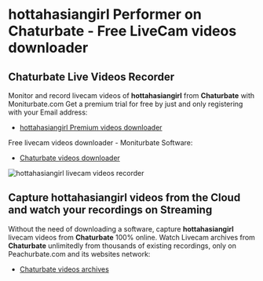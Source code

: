 # hottahasiangirl Performer on Chaturbate - Free LiveCam videos downloader

## Chaturbate Live Videos Recorder

Monitor and record livecam videos of **hottahasiangirl** from **Chaturbate** with Moniturbate.com
Get a premium trial for free by just and only registering with your Email address:
* [hottahasiangirl Premium videos downloader](https://moniturbate.com/request-demo-licence-key.html)

Free livecam videos downloader - Moniturbate Software:
* [Chaturbate videos downloader](https://moniturbate.com/moniturbate-download-software.html)

![hottahasiangirl livecam videos recorder](https://peachurnet.com/templates/moniturbate-software.png)


## Capture hottahasiangirl videos from the Cloud and watch your recordings on Streaming

Without the need of downloading a software, capture **hottahasiangirl** livecam videos from **Chaturbate** 100% online.
Watch Livecam archives from **Chaturbate** unlimitedly from thousands of existing recordings, only on Peachurbate.com and its websites network:
* [Chaturbate videos archives](https://peachurnet.com/)